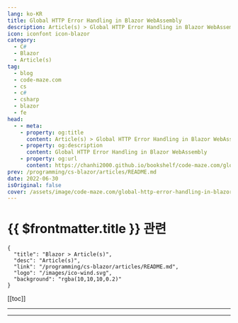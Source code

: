 ```yaml
---
lang: ko-KR
title: Global HTTP Error Handling in Blazor WebAssembly
description: Article(s) > Global HTTP Error Handling in Blazor WebAssembly
icon: iconfont icon-blazor
category: 
  - C#
  - Blazor
  - Article(s)
tag: 
  - blog
  - code-maze.com
  - cs
  - c#
  - csharp
  - blazor
  - fe
head:  
  - - meta:
    - property: og:title
      content: Article(s) > Global HTTP Error Handling in Blazor WebAssembly
    - property: og:description
      content: Global HTTP Error Handling in Blazor WebAssembly
    - property: og:url
      content: https://chanhi2000.github.io/bookshelf/code-maze.com/global-http-error-handling-in-blazor-webassembly.html
prev: /programming/cs-blazor/articles/README.md
date: 2022-06-30
isOriginal: false
cover: /assets/image/code-maze.com/global-http-error-handling-in-blazor-webassembly/banner.png
---
```


# {{ $frontmatter.title }} 관련

```component VPCard
{
  "title": "Blazor > Article(s)",
  "desc": "Article(s)",
  "link": "/programming/cs-blazor/articles/README.md",
  "logo": "/images/ico-wind.svg",
  "background": "rgba(10,10,10,0.2)"
}
```

[[toc]]

---

<SiteInfo
  name="Global HTTP Error Handling in Blazor WebAssembly"
  desc="In this article, we are going to learn about Global HTTP Error Handling in Blazor WebAssembly and how to use Interceptors to achieve that."
  url="https://code-maze.com/global-http-error-handling-in-blazor-webassembly/"
  logo="/assets/image/code-maze.com/favicon.png"
  preview="/assets/image/code-maze.com/global-http-error-handling-in-blazor-webassembly/banner.png"/>

<!-- TODO: 작성 -->

---

<TagLinks />